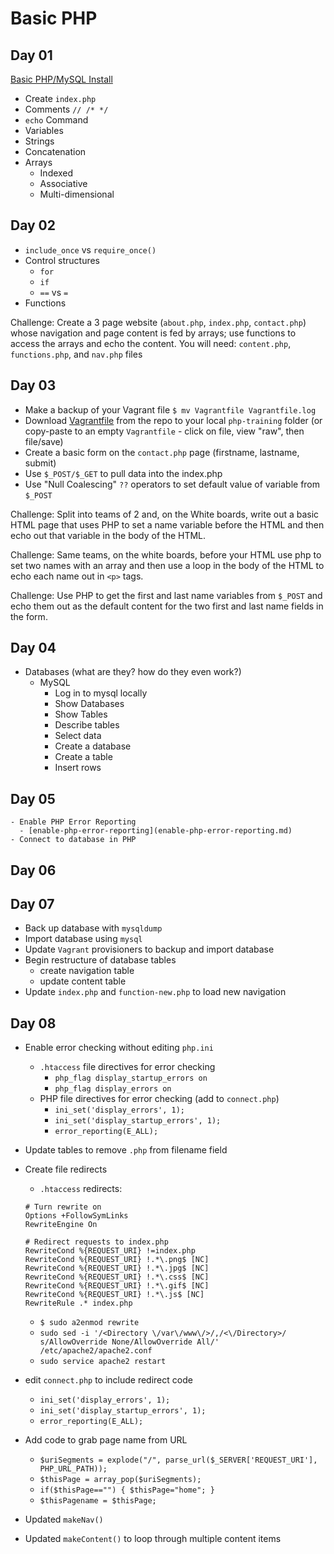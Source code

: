 # Basic PHP #
## Day 01 ##
[Basic PHP/MySQL Install](basic-php-instructions.md)
 - Create ```index.php```
 - Comments ```// /* */```
 - ```echo``` Command
 - Variables
 - Strings
 - Concatenation
 - Arrays
   - Indexed
   - Associative
   - Multi-dimensional

## Day 02 ##
 - ```include_once``` vs ```require_once()```
 - Control structures
   - ```for```
   - ```if```
   - ```==``` vs ```=```
 - Functions

Challenge: Create a 3 page website (```about.php```, ```index.php```, ```contact.php```) whose navigation and page content is fed by arrays; use functions to access the arrays and echo the content. You will need:  ```content.php```, ```functions.php```, and ```nav.php``` files

## Day 03 ##
 - Make a backup of your Vagrant file ```$ mv Vagrantfile Vagrantfile.log```
 - Download [Vagrantfile](Vagrantfile) from the repo to your local ```php-training``` folder (or copy-paste to an empty ```Vagrantfile``` - click on file, view "raw", then file/save)
 - Create a basic form on the ```contact.php``` page (firstname, lastname, submit)
 - Use ```$_POST/$_GET``` to pull data into the index.php
 - Use "Null Coalescing" ```??``` operators to set default value of variable from ```$_POST```

Challenge: Split into teams of 2 and, on the White boards, write out a basic HTML page that uses PHP to set a name variable before the HTML and then echo out that variable in the body of the HTML.

Challenge: Same teams, on the white boards, before your HTML use php to set two names with an array and then use a loop in the body of the HTML to echo each name out in ```<p>``` tags.

Challenge: Use PHP to get the first and last name variables from ```$_POST``` and echo them out as the default content for the two first and last name fields in the form.

## Day 04 ##
  - Databases (what are they? how do they even work?)
    - MySQL
      - Log in to mysql locally
      - Show Databases
      - Show Tables
      - Describe tables
      - Select data
      - Create a database
      - Create a table
      - Insert rows

## Day 05 ##  
    - Enable PHP Error Reporting
      - [enable-php-error-reporting](enable-php-error-reporting.md)
    - Connect to database in PHP

## Day 06 ##

## Day 07 ##
 - Back up database with ```mysqldump```  
 - Import database using ```mysql```  
 - Update ```Vagrant``` provisioners to backup and import database
 - Begin restructure of database tables
    - create navigation table
    - update content table
 - Update ```index.php``` and ```function-new.php``` to load new navigation

## Day 08 ##

 - Enable error checking without editing ```php.ini```
    - ```.htaccess``` file directives for error checking
      - ```php_flag display_startup_errors on```
      - ```php_flag display_errors on```  
    - PHP file directives for error checking (add to ```connect.php```)
      - ```ini_set('display_errors', 1);```  
      - ```ini_set('display_startup_errors', 1);```  
      - ```error_reporting(E_ALL);```  
 - Update tables to remove ```.php``` from filename field
 - Create file redirects
   - ```.htaccess``` redirects:  

    ```
    # Turn rewrite on  
    Options +FollowSymLinks  
    RewriteEngine On

    # Redirect requests to index.php  
    RewriteCond %{REQUEST_URI} !=index.php  
    RewriteCond %{REQUEST_URI} !.*\.png$ [NC]  
    RewriteCond %{REQUEST_URI} !.*\.jpg$ [NC]  
    RewriteCond %{REQUEST_URI} !.*\.css$ [NC]  
    RewriteCond %{REQUEST_URI} !.*\.gif$ [NC]  
    RewriteCond %{REQUEST_URI} !.*\.js$ [NC]  
    RewriteRule .* index.php
    ```  
   - ```$ sudo a2enmod rewrite```
   - ```sudo sed -i '/<Directory \/var\/www\/>/,/<\/Directory>/ s/AllowOverride None/AllowOverride All/' /etc/apache2/apache2.conf```
   - ```sudo service apache2 restart```

- edit ```connect.php``` to include redirect code
   - ```ini_set('display_errors', 1);```
   - ```ini_set('display_startup_errors', 1);```
   - ```error_reporting(E_ALL);```  


- Add code to grab page name from URL
   - ```$uriSegments = explode("/", parse_url($_SERVER['REQUEST_URI'], PHP_URL_PATH));```
   - ```$thisPage = array_pop($uriSegments);```
   - ```if($thisPage=="") { $thisPage="home"; }```
   - ```$thisPagename = $thisPage;```
- Updated ```makeNav()```
- Updated ```makeContent()``` to loop through multiple content items
